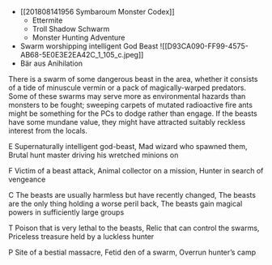 - [[201808141956 Symbaroum Monster Codex]]
	- Ettermite
	- Troll Shadow Schwarm
	- Monster Hunting Adventure
- Swarm worshipping intelligent God Beast ![[D93CA090-FF99-4575-AB68-5E0E3E2EA42C_1_105_c.jpeg]]
- Bär aus Anihilation


There is a swarm of some dangerous beast in the area, whether it consists of a tide of minuscule vermin or a pack of magically-warped predators. Some of these swarms may serve more as environmental hazards than monsters to be fought; sweeping carpets of mutated radioactive fire ants might be something for the PCs to dodge rather than engage. If the beasts have some mundane value, they might have attracted suitably reckless interest from the locals.

E Supernaturally intelligent god-beast, Mad wizard who spawned them, Brutal hunt master driving his wretched minions on

F Victim of a beast attack, Animal collector on a mission, Hunter in search of vengeance

C The beasts are usually harmless but have recently changed, The beasts are the only thing holding a worse peril back, The beasts gain magical powers in sufficiently large groups

T Poison that is very lethal to the beasts, Relic that can control the swarms, Priceless treasure held by a luckless hunter

P Site of a bestial massacre, Fetid den of a swarm, Overrun hunter’s camp